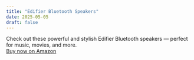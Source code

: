 ```yaml
---
title: "Edifier Bluetooth Speakers"
date: 2025-05-05
draft: false
---
```


Check out these powerful and stylish Edifier Bluetooth speakers — perfect for music, movies, and more.  
[Buy now on Amazon](https://amzn.to/3ESXs4g)

